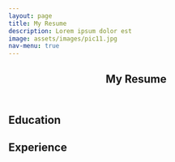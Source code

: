 ```yaml
---
layout: page
title: My Resume
description: Lorem ipsum dolor est
image: assets/images/pic11.jpg
nav-menu: true
---
```


<!-- Main -->
<div id="main" class="alt">

<!-- One -->
<section id="one">
	<div class="inner">
		<header class="major">
			<h1>My Resume</h1>
		</header>
  	</div>
</section>	
<!-- Education -->

<h2 id="Education">Education</h2>

<!-- Experience -->

<h2 id="Experience">Experience</h2>

</div>

